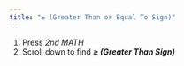 ```yaml
---
title: "≥ (Greater Than or Equal To Sign)"
---
```


1. Press *2nd MATH*
2. Scroll down to find ***≥ (Greater Than Sign)***
